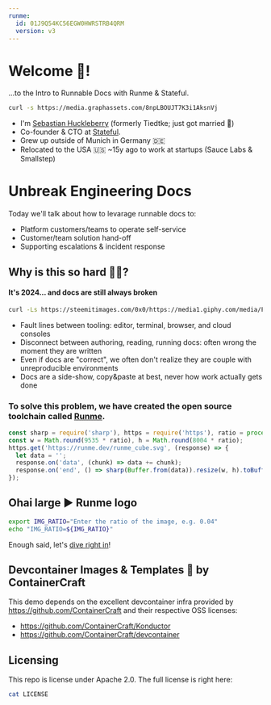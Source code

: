 ```yaml
---
runme:
  id: 01J9Q54KC56EGW0HWRSTRB4QRM
  version: v3
---
```


# Welcome 👋!

...to the Intro to Runnable Docs with Runme & Stateful.

```sh {"id":"01J9PKTCCF1X9NKG7N64SVWDJ4","interactive":"false"}
curl -s https://media.graphassets.com/8npLBOUJT7K3i1AksnVj
```

- I'm [Sebastian Huckleberry](https://www.linkedin.com/in/sebastiantiedtke/) (formerly Tiedtke; just got married 💒)
- Co-founder & CTO at [Stateful](https://stateful.com/).
- Grew up outside of Munich in Germany 🇩🇪
- Relocated to the USA 🇺🇸 ~15y ago to work at startups (Sauce Labs & Smallstep)

# Unbreak Engineering Docs

Today we'll talk about how to levarage runnable docs to:

- Platform customers/teams to operate self-service
- Customer/team solution hand-off
- Supporting escalations & incident response

## Why is this so hard ⛓️‍💥?

#### It's 2024... and docs are still **always** broken

```sh {"id":"01J9QKC740F5YY7WPVGCC7JRQD","interactive":"false"}
curl -Ls https://steemitimages.com/0x0/https://media1.giphy.com/media/F7yLXA5fJ5sLC/giphy.gif
```

- Fault lines between tooling: editor, terminal, browser, and cloud consoles
- Disconnect between authoring, reading, running docs: often wrong the moment they are written
- Even if docs are "correct", we often don't realize they are couple with unreproducible environments
- Docs are a side-show, copy&paste at best, never how work actually gets done

### To solve this problem, we have created the open source toolchain called [Runme](https://runme.dev).

```javascript {"id":"01J9PP34RXT5C0470PABM5AC5T","interactive":"false"}
const sharp = require('sharp'), https = require('https'), ratio = process.env.IMG_RATIO || 0.1;
const w = Math.round(9535 * ratio), h = Math.round(8004 * ratio);
https.get('https://runme.dev/runme_cube.svg', (response) => {
  let data = '';
  response.on('data', (chunk) => data += chunk);
  response.on('end', () => sharp(Buffer.from(data)).resize(w, h).toBuffer().then(resized => process.stdout.write(resized)));
});
```

## Ohai large ▶️ Runme logo

```sh {"id":"01J9PTV1YKNA83TESRZ18WC90D","promptEnv":"yes","terminalRows":"3"}
export IMG_RATIO="Enter the ratio of the image, e.g. 0.04"
echo "IMG_RATIO=${IMG_RATIO}"
```

Enough said, let's [dive right in](docs/0_intro.md)!

## Devcontainer Images & Templates 🧙 by ContainerCraft

This demo depends on the excellent devcontainer infra provided by https://github.com/ContainerCraft and their respective OSS licenses:

- https://github.com/ContainerCraft/Konductor
- https://github.com/ContainerCraft/devcontainer

## Licensing

This repo is license under Apache 2.0. The full license is right here:

```sh {"id":"01J9PTQEJNGB9PCYVG8DSEDNSQ","terminalRows":"20"}
cat LICENSE
```
